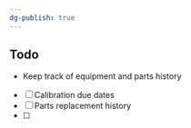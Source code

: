 ```yaml
---
dg-publish: true
---
```


## Todo
- Keep track of equipment and parts history
- [ ] Calibration due dates
- [ ] Parts replacement history
- [ ] 